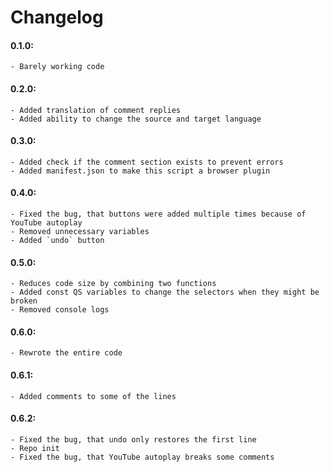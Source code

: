 # Changelog

#### 0.1.0:
	- Barely working code
#### 0.2.0:
	- Added translation of comment replies
	- Added ability to change the source and target language
#### 0.3.0:
	- Added check if the comment section exists to prevent errors
	- Added manifest.json to make this script a browser plugin
#### 0.4.0:
	- Fixed the bug, that buttons were added multiple times because of YouTube autoplay
	- Removed unnecessary variables
	- Added `undo` button
#### 0.5.0:
	- Reduces code size by combining two functions
	- Added const QS variables to change the selectors when they might be broken
	- Removed console logs
#### 0.6.0:
	- Rewrote the entire code
#### 0.6.1:
	- Added comments to some of the lines
#### 0.6.2:
	- Fixed the bug, that undo only restores the first line
	- Repo init
	- Fixed the bug, that YouTube autoplay breaks some comments
